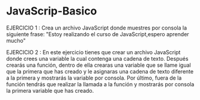 # JavaScrip-Basico

EJERCICIO 1 : Crea un archivo JavaScript donde muestres por consola la siguiente frase: "Estoy realizando el curso de
JavaScript,espero aprender mucho"

EJERCICIO 2 : En este ejercicio tienes que crear un archivo JavaScript donde crees una variable la cual contenga una cadena de texto.
  Después crearás una función, dentro de ella crearas una variable que se llame igual que la primera que has creado y le asignaras una cadena de texto diferente                a la primera y mostrarás la variable por consola.
  Por último, fuera de la función tendrás que realizar la llamada a la función y mostrarás por consola la primera variable que has creado.
    

